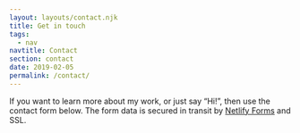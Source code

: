 ```yaml
---
layout: layouts/contact.njk
title: Get in touch
tags:
  - nav
navtitle: Contact
section: contact
date: 2019-02-05
permalink: /contact/
---
```


If you want to learn more about my work, or just say “Hi!”, then use the contact form below. The form data is secured in transit by [Netlify Forms](https://www.netlify.com/features/#forms) and SSL.
